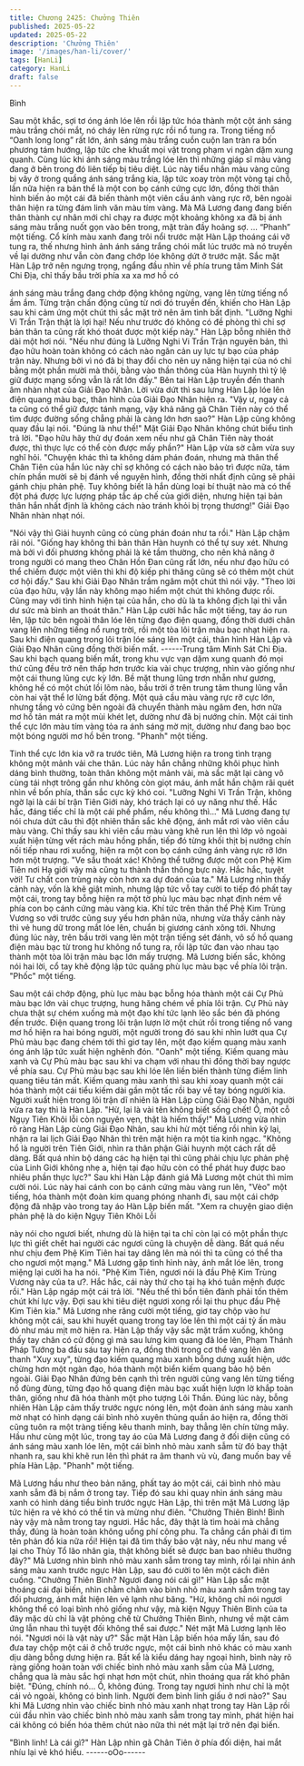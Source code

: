 ```yaml
---
title: Chương 2425: Chưởng Thiên
published: 2025-05-22
updated: 2025-05-22
description: 'Chưởng Thiên'
image: '/images/han-li/cover/'
tags: [HanLi]
category: HanLi
draft: false
---
```


Bình

Sau một khắc, sợi tơ óng ánh lóe lên rồi lập tức hóa thành một
cột ánh sáng màu trắng chói mắt, nó cháy lên rừng rực rồi nổ
tung ra.
Trong tiếng nổ “Oanh long long” rất lớn, ánh sáng màu trắng cuồn
cuộn lan tràn ra bốn phương tám hướng, lập tức che khuất mọi
vật trong phạm vi ngàn dặm xung quanh.
Cùng lúc khi ánh sáng màu trắng lóe lên thì những giáp sĩ màu
vàng đang ở bên trong đó liên tiếp bị tiêu diệt. Lúc này tiểu nhân
màu vàng cũng bị vây ở trong quầng ánh sáng trắng kia, lập tức
xoay tròn một vòng tại chỗ, lần nữa hiện ra bản thể là một con bọ
cánh cứng cực lớn, đồng thời thân hình biến ảo một cái đã biến
thành một viên cầu ánh vàng rực rỡ, bên ngoài thân hiện ra từng
đám linh văn màu tím vàng.
Mà Mã Lương đang đang biến thân thành cự nhân mới chỉ chạy
ra được một khoảng không xa đã bị ánh sáng màu trắng nuốt gọn
vào bên trong, mặt tràn đầy hoảng sợ.
...
“Phanh” một tiếng.
Cổ kính màu xanh đang trôi nổi trước mặt Hàn Lập thoáng cái vỡ
tung ra, thế nhưng hình ảnh ánh sáng trắng chói mắt lúc trước mà
nó truyền về lại dường như vẫn còn đang chớp lóe không dứt ở
trước mặt.
Sắc mặt Hàn Lập trở nên ngưng trọng, ngẩng đầu nhìn về phía
trung tâm Minh Sát Chi Địa, chỉ thấy bầu trời phía xa xa mơ hồ có

ánh sáng màu trắng đang chớp động không ngừng, vang lên từng
tiếng nổ ầm ầm.
Từng trận chấn động cũng từ nơi đó truyền đến, khiến cho Hàn
Lập sau khi cảm ứng một chút thì sắc mặt trở nên âm tình bất
định.
"Lưỡng Nghi Vi Trần Trận thật là lợi hại! Nếu như trước đó không
có đề phòng thì chỉ sợ bản thân ta cũng rất khó thoát được một
kiếp này." Hàn Lập bỗng nhiên thở dài một hơi nói.
"Nếu như đúng là Lưỡng Nghi Vi Trần Trận nguyên bản, thì đạo
hữu hoàn toàn không có cách nào ngăn cản uy lực tự bạo của
pháp trận này. Nhưng bởi vì nó đã bị thay đổi cho nên uy năng
hiện tại của nó chỉ bằng một phần mười mà thôi, bằng vào thần
thông của Hàn huynh thì tỷ lệ giữ được mạng sống vẫn là rất lớn
đấy." Bên tai Hàn Lập truyền đến thanh âm nhàn nhạt của Giải
Đạo Nhân.
Lời vừa dứt thì sau lưng Hàn Lập lóe lên điện quang màu bạc,
thân hình của Giải Đạo Nhân hiện ra.
"Vậy ư, ngay cả ta cũng có thể giữ được tánh mạng, vậy khả
năng gã Chân Tiên này có thể tìm được đường sống chẳng phải
là càng lớn hơn sao?" Hàn Lập cũng không quay đầu lại nói.
"Đúng là như thế!" Mặt Giải Đạo Nhân không chút biểu tình trả lời.
"Đạo hữu hãy thử dự đoán xem nếu như gã Chân Tiên này thoát
được, thì thực lực có thể còn được mấy phần?" Hàn Lập vừa sờ
cằm vừa suy nghĩ hỏi.
"Chuyện khác thì ta không dám phán đoán, nhưng mà thân thể
Chân Tiên của hắn lúc này chỉ sợ không có cách nào bảo trì được
nữa, tám chín phần mười sẽ bị đánh về nguyên hình, đồng thời
nhất định cũng sẽ phải gánh chịu phản phệ. Tuy không biết là hắn
dùng loại bí thuật nào mà có thể đột phá được lực lượng pháp tắc
áp chế của giới diện, nhưng hiện tại bản thân hắn nhất định là
không cách nào tránh khỏi bị trọng thương!" Giải Đạo Nhân nhàn
nhạt nói.

"Nói vậy thì Giải huynh cũng có cùng phán đoán như ta rồi." Hàn
Lập chậm rãi nói.
"Giống hay không thì bản thân Hàn huynh có thể tự suy xét.
Nhưng mà bởi vì đối phương không phải là kẻ tầm thường, cho
nên khả năng ở trong người có mang theo Chân Hồn Đan cũng
rất lớn, nếu như đạo hữu có thể chiếm được một viên thì khi độ
kiếp phi thăng cũng sẽ có thêm một chút cơ hội đấy." Sau khi Giải
Đạo Nhân trầm ngâm một chút thì nói vậy.
"Theo lời của đạo hữu, vậy lần này không mạo hiểm một chút thì
không được rồi. Cũng may với tình hình hiện tại của hắn, cho dù
là ta không địch lại thì vẫn dư sức mà bình an thoát thân." Hàn
Lập cười hắc hắc một tiếng, tay áo run lên, lập tức bên ngoài thân
lóe lên từng đạo điện quang, đồng thời dưới chân vang lên những
tiếng nổ rung trời, rồi một tòa lôi trận màu bạc nhạt hiện ra.
Sau khi điện quang trong lôi trận lóe sáng lên một cái, thân hình
Hàn Lập và Giải Đạo Nhân cũng đồng thời biến mất.
------Trung tâm Minh Sát Chi Địa.
Sau khi bạch quang biến mất, trong khu vực vạn dặm xung quanh
đó mọi thứ cũng đều trở nên thấp hơn trước kia vài chục trượng,
nhìn vào giống như một cái thung lũng cực kỳ lớn. Bề mặt thung
lũng trơn nhẵn như gương, không hề có một chút lồi lõm nào, bầu
trời ở trên trung tâm thung lũng vẫn còn hai vật thể lơ lửng bất
động.
Một quả cầu màu vàng rực rỡ cực lớn, nhưng tầng vỏ cứng bên
ngoài đã chuyển thành màu ngăm đen, hơn nữa mơ hồ tản mát
ra một mùi khét lẹt, dường như đã bị nướng chín.
Một cái tinh thể cực lớn màu tím vàng tỏa ra ánh sáng mờ mịt,
dường như đang bao bọc một bóng người mơ hồ bên trong.
"Phanh" một tiếng.

Tinh thể cực lớn kia vỡ ra trước tiên, Mã Lương hiện ra trong tình
trạng không một mảnh vải che thân. Lúc này hắn chẳng những
khôi phục hình dáng bình thường, toàn thân không một mảnh vải,
mà sắc mặt lại càng vô cùng tái nhợt trông gần như không còn
giọt máu, ánh mắt hắn chậm rãi quét nhìn về bốn phía, thần sắc
cực kỳ khó coi.
"Lưỡng Nghi Vi Trần Trận, không ngờ lại là cái bí trận Tiên Giới
này, khó trách lại có uy năng như thế. Hắc hắc, đáng tiếc chỉ là
một cái phế phẩm, nếu không thì..."
Mã Lương đang tự nói chưa dứt câu thì đột nhiên thần sắc khẽ
động, ánh mắt rơi vào viên cầu màu vàng.
Chỉ thấy sau khi viên cầu màu vàng khẽ run lên thì lớp vỏ ngoài
xuất hiện từng vết rách màu hồng phấn, tiếp đó từng khối thịt bị
nướng chín nối tiếp nhau rơi xuống, hiện ra một con bọ cánh
cứng ánh vàng rực rỡ lớn hơn một trượng.
"Ve sầu thoát xác! Không thể tưởng được một con Phệ Kim Tiên
nơi Hạ giới vậy mà cũng tu thành thần thông bực này. Hắc hắc,
tuyệt vời! Tư chất con trùng này còn hơn xa dự đoán của ta." Mã
Lương nhìn thấy cảnh này, vốn là khẽ giật mình, nhưng lập tức vỗ
tay cười to tiếp đó phất tay một cái, trong tay bỗng hiện ra một tờ
phù lục màu bạc nhạt định ném về phía con bọ cánh cứng màu
vàng kia.
Khí tức trên thân thể Phệ Kim Trùng Vương so với trước cũng
suy yếu hơn phân nửa, nhưng vừa thấy cảnh này thì vẻ hung dữ
trong mắt lóe lên, chuẩn bị giương cánh xông tới. Nhưng đúng lúc
này, trên bầu trời vang lên một trận tiếng sét đánh, vô số hồ
quang điện màu bạc từ trong hư không nổ tung ra, rồi lập tức đan
vào nhau tạo thành một tòa lôi trận màu bạc lớn mấy trượng.
Mã Lương biến sắc, không nói hai lời, cổ tay khẽ động lập tức
quăng phù lục màu bạc về phía lôi trận.
"Phốc" một tiếng.

Sau một cái chớp động, phù lục màu bạc bỗng hóa thành một cái
Cự Phủ màu bạc lớn vài chục trượng, hung hăng chém về phía
lôi trận.
Cự Phủ này chưa thật sự chém xuống mà một đạo khí tức lạnh
lẽo sắc bén đã phóng đến trước.
Điện quang trong lôi trận lượn lờ một chút rồi trong tiếng nổ vang
mơ hồ hiện ra hai bóng người, một người trong đó sau khi nhìn
lướt qua Cự Phủ màu bạc đang chém tới thì giơ tay lên, một đạo
kiếm quang màu xanh óng ánh lập tức xuất hiện nghênh đón.
"Oanh" một tiếng.
Kiếm quang màu xanh và Cự Phủ màu bạc sau khi va chạm với
nhau thì đồng thời bay ngược về phía sau. Cự Phủ màu bạc sau
khi lóe lên liền biến thành từng điểm linh quang tiêu tán mất. Kiếm
quang màu xanh thì sau khi xoay quanh một cái hóa thành một
cái tiểu kiếm dài gần một tấc rồi bay về tay bóng người kia.
Người xuất hiện trong lôi trận dĩ nhiên là Hàn Lập cùng Giải Đạo
Nhân, người vừa ra tay thì là Hàn Lập.
"Hừ, lại là vài tên không biết sống chết! Ồ, một cỗ Ngụy Tiên Khôi
lỗi còn nguyên vẹn, thật là hiếm thấy!" Mã Lương vừa nhìn rõ
ràng Hàn Lập cùng Giải Đạo Nhân, sau khi hừ một tiếng rồi nhìn
kỹ lại, nhận ra lai lịch Giải Đạo Nhân thì trên mặt hiện ra một tia
kinh ngạc.
"Không hổ là người trên Tiên Giới, nhìn ra thân phận Giải huynh
một cách rất dễ dàng. Bất quá nhìn bộ dáng các hạ hiện tại thì
cũng phải chịu lực phản phệ của Linh Giới không nhẹ a, hiện tại
đạo hữu còn có thể phát huy được bao nhiêu phần thực lực?"
Sau khi Hàn Lập đánh giá Mã Lương một chút thì mỉm cười nói.
Lúc này hai cánh con bọ cánh cứng màu vàng run lên, "Vèo" một
tiếng, hóa thành một đoàn kim quang phóng nhanh đi, sau một cái
chớp động đã nhập vào trong tay áo Hàn Lập biến mất.
"Xem ra chuyện giao diện phản phệ là do kiện Ngụy Tiên Khôi Lỗi

này nói cho ngươi biết, nhưng dù là hiện tại ta chỉ còn lại có một
phần thực lực thì giết chết hai người các ngươi cũng là chuyện dễ
dàng. Bất quá nếu như chịu đem Phệ Kim Tiên hai tay dâng lên
mà nói thì ta cũng có thể tha cho ngươi một mạng." Mã Lương
gặp tình hình này, ánh mắt lóe lên, trong miệng lại cười ha ha nói.
"Phệ Kim Tiên, ngươi nói là đầu Phệ Kim Trùng Vương này của ta
ư?. Hắc hắc, cái này thứ cho tại hạ khó tuân mệnh được rồi." Hàn
Lập ngáp một cái trả lời.
"Nếu thế thì bổn tiên đành phải tốn thêm chút khí lực vậy. Đợi sau
khi tiêu diệt ngươi xong rồi lại thu phục đầu Phệ Kim Tiên kia." Mã
Lương nhe răng cười một tiếng, giơ tay chộp vào hư không một
cái, sau khi huyết quang trong tay lóe lên thì một cái tỷ ấn màu đỏ
như máu mịt mờ hiện ra.
Hàn Lập thấy vậy sắc mặt trầm xuống, không thấy tay chân có cử
động gì mà sau lưng kim quang đã lóe lên, Phạm Thánh Pháp
Tướng ba đầu sáu tay hiện ra, đồng thời trong cơ thể vang lên âm
thanh "Xuy xuy", từng đạo kiếm quang màu xanh bỗng dưng xuất
hiện, ước chừng hơn một ngàn đạo, hóa thành một biển kiếm
quang bảo hộ bên ngoài.
Giải Đạo Nhân đứng bên cạnh thì trên người cũng vang lên từng
tiếng nổ đùng đùng, từng đạo hồ quang điện màu bạc xuất hiện
lượn lờ khắp toàn thân, giống như đã hóa thành một pho tượng
Lôi Thần.
Đúng lúc này, bỗng nhiên Hàn Lập cảm thấy trước ngực nóng lên,
một đoàn ánh sáng màu xanh mờ nhạt có hình dạng cái bình nhỏ
xuyên thủng quần áo hiện ra, đồng thời cũng tuôn ra một tràng
tiếng kêu thanh minh, bay thẳng lên chín từng mây.
Hầu như cùng một lúc, trong tay áo của Mã Lương đang ở đối
diện cũng có ánh sáng màu xanh lóe lên, một cái bình nhỏ màu
xanh sẫm từ đó bay thật nhanh ra, sau khi khẽ run lên thì phát ra
âm thanh vù vù, đang muốn bay về phía Hàn Lập.
"Phanh" một tiếng.

Mã Lương hầu như theo bản năng, phất tay áo một cái, cái bình
nhỏ màu xanh sẫm đã bị nắm ở trong tay. Tiếp đó sau khi quay
nhìn ánh sáng màu xanh có hình dáng tiểu bình trước ngực Hàn
Lập, thì trên mặt Mã Lương lập tức hiện ra vẻ khó có thể tin và
mừng như điên.
"Chưởng Thiên Bình! Bình này vậy mà nằm trong tay ngươi. Hắc
hắc, đây thật là tìm hoài mà chẳng thấy, đúng là hoàn toàn không
uổng phí công phu. Ta chẳng cần phải đi tìm tên phản đồ kia nữa
rồi! Hiện tại đã tìm thấy bảo vật này, nếu như mang về lại cho
Thủy Tổ lão nhân gia, thật không biết sẽ được ban bao nhiêu
thưởng đây?" Mã Lương nhìn bình nhỏ màu xanh sẫm trong tay
mình, rồi lại nhìn ánh sáng màu xanh trước ngực Hàn Lập, sau đó
cười to lên một cách điên cuồng.
"Chưởng Thiên Bình? Ngươi đang nói cái gì!" Hàn Lập sắc mặt
thoáng cái đại biến, nhìn chằm chằm vào bình nhỏ màu xanh sẫm
trong tay đối phương, ánh mắt hiện lên vẻ lạnh như băng.
"Hừ, không chỉ nói ngươi không thể có loại bình nhỏ giống như
vậy, mà kiện Ngụy Thiên Bình của ta đây mặc dù chỉ là vật phỏng
chế từ Chưởng Thiên Bình, nhưng về mặt cảm ứng lẫn nhau thì
tuyệt đối không thể sai được." Nét mặt Mã Lương lạnh lẽo nói.
"Ngươi nói là vật này ư?" Sắc mặt Hàn Lập biến hóa mấy lần, sau
đó đưa tay chộp một cái ở chỗ trước ngực, một cái bình nhỏ khác
có màu xanh dịu dàng bỗng dưng hiện ra.
Bất kể là kiểu dáng hay ngoại hình, bình này rõ ràng giống hoàn
toàn với chiếc bình nhỏ màu xanh sẫm của Mã Lương, chẳng qua
là màu sắc hơi nhạt hơn một chút, nhìn thoáng qua rất khó phân
biệt.
"Đúng, chính nó... Ồ, không đúng. Trong tay ngươi hình như chỉ là
một cái vỏ ngoài, không có bình linh. Người đem bình linh giấu ở
nơi nào?" Sau khi Mã Lương nhìn vào chiếc bình nhỏ màu xanh
nhạt trong tay Hàn Lập rồi cúi đầu nhìn vào chiếc bình nhỏ màu
xanh sẫm trong tay mình, phát hiện hai cái không có biến hóa
thêm chút nào nữa thì nét mặt lại trở nên đại biến.

"Bình linh! Là cái gì?" Hàn Lập nhìn gã Chân Tiên ở phía đối diện,
hai mắt nhíu lại vẻ khó hiểu.
------oOo------
